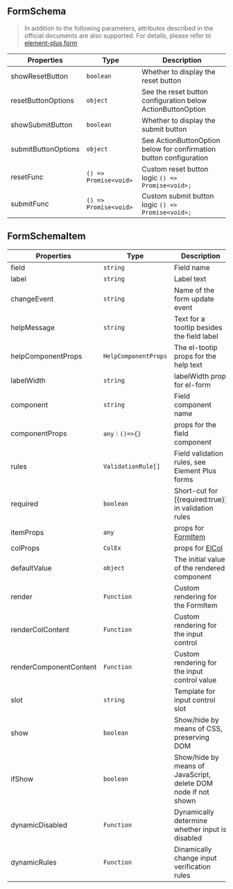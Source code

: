 ## FormSchema

> In addition to the following parameters, attributes described in the official documents are also supported. For details, please refer to [element-plus form](https://element-plus.org/en-US/component/form.html)

| Properties          | Type                  | Description                                                        |
| ------------------- | --------------------- | ------------------------------------------------------------------ |
| showResetButton     | `boolean`             | Whether to display the reset button                                |
| resetButtonOptions  | `object`              | See the reset button configuration below ActionButtonOption        |
| showSubmitButton    | `boolean`             | Whether to display the submit button                               |
| submitButtonOptions | `object`              | See ActionButtonOption below for confirmation button configuration |
| resetFunc           | `() => Promise<void>` | Custom reset button logic `() => Promise<void>;`                   |
| submitFunc          | `() => Promise<void>` | Custom submit button logic `() => Promise<void>;`                  |

## FormSchemaItem

| Properties             | Type                 | Description                                                              |
| ---------------------- | -------------------- | ------------------------------------------------------------------------ |
| field                  | `string`             | Field name                                                               |
| label                  | `string`             | Label text                                                               |
| changeEvent            | `string`             | Name of the form update event                                            |
| helpMessage            | `string`             | Text for a tooltip besides the field label                               |
| helpComponentProps     | `HelpComponentProps` | The el-tootip props for the help text                                    |
| labelWidth             | `string`             | labelWidth prop for el-form                                              |
| component              | `string`             | Field component name                                                     |
| componentProps         | `any｜()=>{}`        | props for the field component                                            |
| rules                  | `ValidationRule[]`   | Field validation rules, see Element Plus forms                           |
| required               | `boolean`            | Short-cut for [{required:true}] in validation rules                      |
| itemProps              | `any`                | props for [FormItem](https://element-plus.org/en-US/component/form.html) |
| colProps               | `ColEx`              | props for [ElCol](https://element-plus.org/en-US/component/layout.html)  |
| defaultValue           | `object`             | The initial value of the rendered component                              |
| render                 | `Function`           | Custom rendering for the FormItem                                        |
| renderColContent       | `Function`           | Custom rendering for the input control                                   |
| renderComponentContent | `Function`           | Custom rendering for the input control value                             |
| slot                   | `string`             | Template for input control slot                                          |
| show                   | `boolean`            | Show/hide by means of CSS, preserving DOM                                |
| ifShow                 | `boolean`            | Show/hide by means of JavaScript, delete DOM node if not shown           |
| dynamicDisabled        | `Function`           | Dynamically determine whether input is disabled                          |
| dynamicRules           | `Function`           | Dinamically change input verification rules                              |
